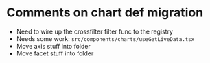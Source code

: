 # Comments on chart def migration

- Need to wire up the crossfilter filter func to the registry
- Needs some work: `src/components/charts/useGetLiveData.tsx`
- Move axis stuff into folder
- Move facet stuff into folder
